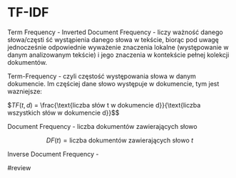 # TF-IDF

Term Frequency - Inverted Document Frequency - liczy ważność danego słowa/częsti ść wystąpienia danego słowa w tekście, biorąc pod uwagę jednocześnie odpowiednie wyważenie znaczenia lokalne (występowanie w danym analizowanym tekście) i jego znaczenia w kontekście pełnej kolekcji dokumentów.

Term-Frequency - czyli częstość występowania słowa w danym dokumencie. Im częściej dane słowo występuje w dokumencie, tym jest wazniejsze:

$$TF(t,d)$ = \frac{\text{liczba słów t w dokumencie d}}{\text{liczba wszystkich słów w dokumencie d}}$$

Document Frequency - liczba dokumentów zawierających słowo

$$DF(t) = \text{liczba dokumentów zawierających słowo $t$}$$

Inverse Document Frequency - 


#review